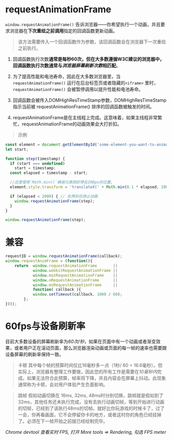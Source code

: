 # requestAnimationFrame
`window.requestAnimationFrame()` 告诉浏览器——你希望执行一个动画，并且要求浏览器在**下次重绘之前调用**指定的回调函数更新动画。

> 该方法需要传入一个回调函数作为参数，该回调函数会在浏览器下一次重绘之前执行。

1. 回调函数执行次数**通常是每秒60次，但在大多数遵循W3C建议的浏览器中，回调函数执行次数通常与*浏览器屏幕刷新次数*相匹配**。

2. 为了提高性能和电池寿命，因此在大多数浏览器里，当`requestAnimationFrame()` 运行在后台标签页或者隐藏的`<iframe>` 里时，`requestAnimationFrame()` 会被暂停调用以提升性能和电池寿命。

3. 回调函数会被传入DOMHighResTimeStamp参数，DOMHighResTimeStamp指示当前被 requestAnimationFrame() 排序的回调函数被触发的时间。

4. requestAnimationFrame是在主线程上完成。这意味着，如果主线程非常繁忙，requestAnimationFrame的动画效果会大打折扣。

> 示例
```js
const element = document.getElementById('some-element-you-want-to-animate');
let start;

function step(timestamp) {
  if (start === undefined)
    start = timestamp;
  const elapsed = timestamp - start;

  //这里使用`Math.min()`确保元素刚好停在200px的位置。
  element.style.transform = 'translateX(' + Math.min(0.1 * elapsed, 200) + 'px)';

  if (elapsed < 2000) { // 在两秒后停止动画
    window.requestAnimationFrame(step);
  }
}

window.requestAnimationFrame(step);
```

# 兼容
```js
requestID = window.requestAnimationFrame(callback);
window.requestAnimFrame = (function(){
    return  window.requestAnimationFrame       || 
            window.webkitRequestAnimationFrame || 
            window.mozRequestAnimationFrame    || 
            window.oRequestAnimationFrame      || 
            window.msRequestAnimationFrame     || 
            function( callback ){
            window.setTimeout(callback, 1000 / 60);
        };
})();
```

# 60fps与设备刷新率
目前大多数设备的屏幕刷新率为*60次/秒*，如果在页面中有一个动画或者渐变效果，或者用户正在滚动页面，那么浏览器渲染动画或页面的每一帧的速率也需要跟设备屏幕的刷新率保持一致。

> 卡顿
其中每个帧的预算时间仅比16毫秒多一点（1秒/ 60 = 16.6毫秒）。但实际上，浏览器有整理工作要做，因此您的所有工作是需要在*10毫秒内*完成。如果无法符合此预算，帧率将下降，并且内容会在屏幕上抖动。此现象通常称为卡顿，会对用户体验产生负面影响。

> 跳帧
假如动画切换在 16ms, 32ms, 48ms时分别切换，跳帧就是假如到了32ms，其他任务还未执行完成，没有去执行动画切帧，等到开始进行动画的切帧，已经到了该执行48ms的切帧。就好比你玩游戏的时候卡了，过了一会，你再看画面，它不会停留你卡的地方，或者这时你的角色已经挂掉了。必须在下一帧开始之前就已经绘制完毕。

*Chrome devtool 查看实时 FPS, 打开 More tools => Rendering, 勾选 FPS meter* 